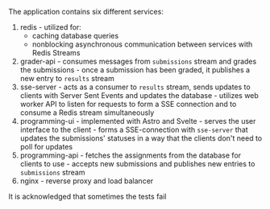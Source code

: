 The application contains six different services:
  1. redis
    - utilized for:
      - caching database queries
      - nonblocking asynchronous communication between services with Redis Streams
  2. grader-api
    - consumes messages from `submissions` stream and grades the submissions
    - once a submission has been graded, it publishes a new entry to `results` stream
  3. sse-server
    - acts as a consumer to `results` stream, sends updates to clients with Server Sent Events and updates the database
    - utilizes web worker API to listen for requests to form a SSE connection and to consume a Redis stream simultaneously
  4. programming-ui
    - implemented with Astro and Svelte
    - serves the user interface to the client
    - forms a SSE-connection with `sse-server` that updates the submissions' statuses in a way that the clients don't need to poll for updates
  5. programming-api
    - fetches the assignments from the database for clients to use
    - accepts new submissions and publishes new entries to `submissions` stream
  6. nginx
    - reverse proxy and load balancer

It is acknowledged that sometimes the tests fail
